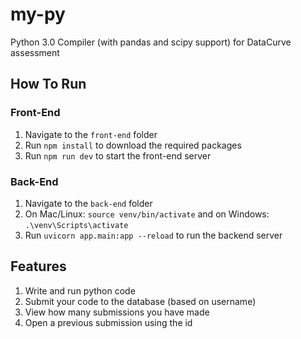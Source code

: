 # my-py
Python 3.0 Compiler (with pandas and scipy support) for DataCurve assessment

## How To Run

### Front-End
1. Navigate to the ```front-end``` folder
2. Run ```npm install``` to download the required packages
3. Run ```npm run dev``` to start the front-end server

### Back-End 
1. Navigate to the ```back-end``` folder
2. On Mac/Linux: ```source venv/bin/activate``` and on Windows: ```.\venv\Scripts\activate```
3. Run ```uvicorn app.main:app --reload``` to run the backend server

## Features

1. Write and run python code
2. Submit your code to the database (based on username)
3. View how many submissions you have made
4. Open a previous submission using the id
